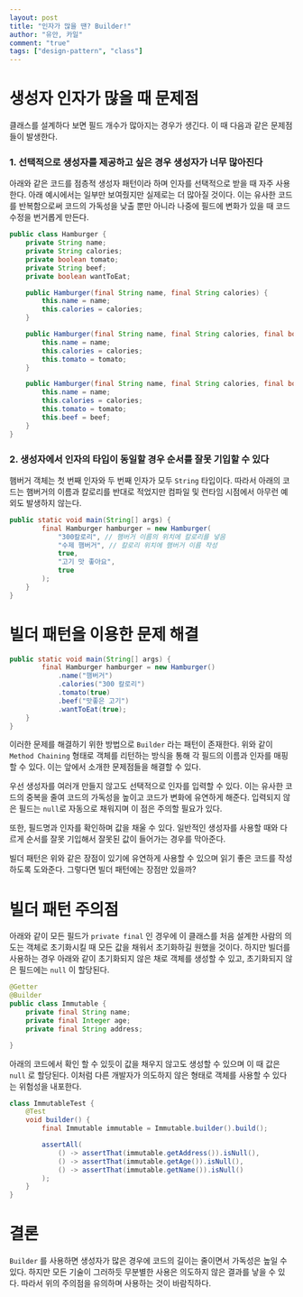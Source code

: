 ```yaml
---
layout: post
title: "인자가 많을 땐? Builder!"
author: "유안, 카일"
comment: "true"
tags: ["design-pattern", "class"]
---
```


# 생성자 인자가 많을 때 문제점

클래스를 설계하다 보면 필드 개수가 많아지는 경우가 생긴다. 이 때 다음과 같은 문제점들이 발생한다.

### 1. 선택적으로 생성자를 제공하고 싶은 경우 생성자가 너무 많아진다

아래와 같은 코드를 점층적 생성자 패턴이라 하며 인자를 선택적으로 받을 때 자주 사용한다. 아래 예시에서는 일부만 보여줬지만 실제로는 더 많아질 것이다. 이는 유사한 코드를 반복함으로써 코드의 가독성을 낮출 뿐만 아니라 나중에 필드에 변화가 있을 때 코드 수정을 번거롭게 만든다.

```java
public class Hamburger {
    private String name;
    private String calories;
    private boolean tomato;
    private String beef;
    private boolean wantToEat;

    public Hamburger(final String name, final String calories) {
        this.name = name;
        this.calories = calories;
    }

    public Hamburger(final String name, final String calories, final boolean tomato) {
        this.name = name;
        this.calories = calories;
        this.tomato = tomato;
    }

    public Hamburger(final String name, final String calories, final boolean tomato, final String beef) {
        this.name = name;
        this.calories = calories;
        this.tomato = tomato;
        this.beef = beef;
    }
}
```

### 2. 생성자에서 인자의 타입이 동일할 경우 순서를 잘못 기입할 수 있다

햄버거 객체는 첫 번째 인자와 두 번째 인자가 모두 `String` 타입이다. 따라서 아래의 코드는 햄버거의 이름과 칼로리를 반대로 적었지만 컴파일 및 런타임 시점에서 아무런 예외도 발생하지 않는다.

```java
public static void main(String[] args) {
        final Hamburger hamburger = new Hamburger(
            "300칼로리", // 햄버거 이름의 위치에 칼로리를 넣음
            "수제 햄버거", // 칼로리 위치에 햄버거 이름 작성
            true,
            "고기 맛 좋아요",
            true
        );
    }
}
```

# 빌더 패턴을 이용한 문제 해결

```java
public static void main(String[] args) {
        final Hamburger hamburger = new Hamburger()
            .name("햄버거")
            .calories("300 칼로리")
            .tomato(true)
            .beef("맛좋은 고기")
            .wantToEat(true);
    }
}

```

이러한 문제를 해결하기 위한 방법으로 `Builder` 라는 패턴이 존재한다. 위와 같이 `Method Chaining` 형태로 객체를 리턴하는 방식을 통해 각 필드의 이름과 인자를 매핑할 수 있다. 이는 앞에서 소개한 문제점들을 해결할 수 있다.

우선 생성자를 여러개 만들지 않고도 선택적으로 인자를 입력할 수 있다. 이는 유사한 코드의 중복을 줄여 코드의 가독성을 높이고 코드가 변화에 유연하게 해준다. 입력되지 않은 필드는 `null`로 자동으로 채워지며 이 점은 주의할 필요가 있다.

또한, 필드명과 인자를 확인하며 값을 채울 수 있다. 일반적인 생성자를 사용할 때와 다르게 순서를 잘못 기입해서 잘못된 값이 들어가는 경우를 막아준다.

빌더 패턴은 위와 같은 장점이 있기에 유연하게 사용할 수 있으며 읽기 좋은 코드를 작성하도록 도와준다. 그렇다면 빌더 패턴에는 장점만 있을까?

# 빌더 패턴 주의점

아래와 같이 모든 필드가 `private final` 인 경우에 이 클래스를 처음 설계한 사람의 의도는 객체로 초기화시킬 때 모든 값을 채워서 초기화하길 원했을 것이다. 하지만 빌더를 사용하는 경우 아래와 같이 초기화되지 않은 채로 객체를 생성할 수 있고, 초기화되지 않은 필드에는 `null` 이 할당된다. 

```java
@Getter
@Builder
public class Immutable {
    private final String name;
    private final Integer age;
    private final String address;

}
```

아래의 코드에서 확인 할 수 있듯이 값을 채우지 않고도 생성할 수 있으며 이 때 값은 `null` 로 할당된다. 이처럼 다른 개발자가 의도하지 않은 형태로 객체를 사용할 수 있다는 위험성을 내포한다.

```java
class ImmutableTest {
    @Test
    void builder() {
        final Immutable immutable = Immutable.builder().build();

        assertAll(
            () -> assertThat(immutable.getAddress()).isNull(),
            () -> assertThat(immutable.getAge()).isNull(),
            () -> assertThat(immutable.getName()).isNull()
        );
    }
}
```

# 결론

`Builder` 를 사용하면 생성자가 많은 경우에 코드의 길이는 줄이면서 가독성은 높일 수 있다. 하지만 모든 기술이 그러하듯 무분별한 사용은 의도하지 않은 결과를 낳을 수 있다. 따라서 위의 주의점을 유의하며 사용하는 것이 바람직하다.